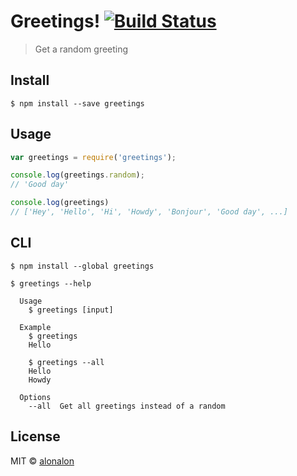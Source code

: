 # Greetings! [![Build Status](https://travis-ci.org/alonalon/Greetings.svg?branch=master)](https://travis-ci.org/alonalon/Greetings)

> Get a random greeting


## Install

```
$ npm install --save greetings
```


## Usage

```js
var greetings = require('greetings');

console.log(greetings.random);
// 'Good day'

console.log(greetings)
// ['Hey', 'Hello', 'Hi', 'Howdy', 'Bonjour', 'Good day', ...]
```


## CLI

```
$ npm install --global greetings
```

```
$ greetings --help

  Usage
    $ greetings [input]

  Example
    $ greetings
    Hello

    $ greetings --all
    Hello
    Howdy

  Options
    --all  Get all greetings instead of a random
```


## License

MIT © [alonalon](http://github.com/alonalon)
